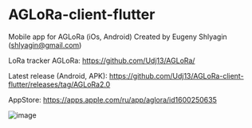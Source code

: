 # AGLoRa-client-flutter
Mobile app for AGLoRa (iOs, Android)
Created by Eugeny Shlyagin (shlyagin@gmail.com)

LoRa tracker AGLoRa: https://github.com/Udj13/AGLoRa/

Latest release (Android, APK): https://github.com/Udj13/AGLoRa-client-flutter/releases/tag/AGLoRa2.0

AppStore: https://apps.apple.com/ru/app/aglora/id1600250635

![image](https://github.com/Udj13/AGLoRa-client-flutter/assets/54446451/64d7c211-9a4b-4907-9caf-988dfe470e21)
